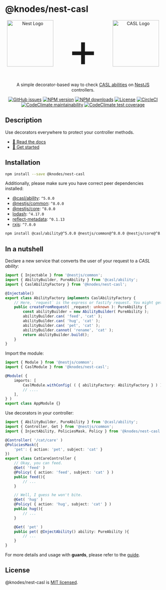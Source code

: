 # @knodes/nest-casl

<p align="center">
	<a href="http://nestjs.com/" target="_blank"><img src="https://nestjs.com/img/logo-small.svg" height="150" alt="Nest Logo" /></a>
	<span style="font-size: 150px">&nbsp;+&nbsp;</span>
	<a href="https://casl.js.org/v5/en" target="_blank"><img src="https://casl.js.org/v5/51b9cc103e05f66c.png" height="150" alt="CASL Logo"></a>
</p>

<p align="center">A simple decorator-based way to check <a href="https://casl.js.org/v5/en" target="_blank">CASL abilities</a> on <a href="http://nestjs.com/" target="_blank">NestJS</a> controllers.</p>

<p align="center">
	<a href="https://github.com/KnodesCommunity/nest-casl/issues" target="_blank"><img src="https://img.shields.io/github/issues/KnodesCommunity/nest-casl" alt="GitHub issues" /></a>
	<a href="https://www.npmjs.com/package/@knodes/nest-casl" target="_blank"><img src="https://img.shields.io/npm/v/@knodes/nest-casl.svg" alt="NPM version" /></a>
	<a href="https://www.npmjs.com/package/@knodes/nest-casl" target="_blank"><img src="https://img.shields.io/npm/dm/@knodes/nest-casl.svg" alt="NPM downloads" /></a>
	<a href="https://www.npmjs.com/package/@knodes/nest-casl" target="_blank"><img src="https://img.shields.io/npm/l/@knodes/nest-casl.svg" alt="License" /></a>
	<a href="https://circleci.com/gh/KnodesCommunity/nest-casl/tree/main" target="_blank"><img src="https://img.shields.io/circleci/build/github/KnodesCommunity/nest-casl/main" alt="CircleCI" /></a>
	<a href="https://codeclimate.com/github/KnodesCommunity/nest-casl/maintainability"><img src="https://api.codeclimate.com/v1/badges/21cc8f69c9eac8d36aa9/maintainability" alt="CodeClimate maintainability" /></a>
	<a href="https://codeclimate.com/github/KnodesCommunity/nest-casl/test_coverage"><img src="https://api.codeclimate.com/v1/badges/21cc8f69c9eac8d36aa9/test_coverage" alt="CodeClimate test coverage" /></a>
</p>

## Description

Use decorators everywhere to protect your controller methods.

* [:book: Read the docs](https://knodescommunity.github.io/nest-casl/)
* [:rocket: Get started](https://knodescommunity.github.io/nest-casl/pages/Guides/getting-started.html)

## Installation

```bash
npm install --save @knodes/nest-casl
```

Additionally, please make sure you have correct peer dependencies installed:

<!-- PEER DEPS -->
* [@casl/ability](https://www.npmjs.com/package/@casl/ability): `^5.0.0`
* [@nestjs/common](https://www.npmjs.com/package/@nestjs/common): `^8.0.0`
* [@nestjs/core](https://www.npmjs.com/package/@nestjs/core): `^8.0.0`
* [lodash](https://www.npmjs.com/package/lodash): `^4.17.0`
* [reflect-metadata](https://www.npmjs.com/package/reflect-metadata): `^0.1.13`
* [rxjs](https://www.npmjs.com/package/rxjs): `^7.0.0`

```sh
npm install @casl/ability@^5.0.0 @nestjs/common@^8.0.0 @nestjs/core@^8.0.0 lodash@^4.17.0 reflect-metadata@^0.1.13 rxjs@^7.0.0
```
<!-- END PEER DEPS -->

## In a nutshell

Declare a new service that converts the user of your request to a *CASL ability*:

```ts
import { Injectable } from '@nestjs/common';
import { AbilityBuilder, PureAbility } from '@casl/ability';
import { CaslAbilityFactory } from '@knodes/nest-casl';

@Injectable()
export class AbilityFactory implements CaslAbilityFactory {
	// Here, `request` is the express or fastify request. You might get infos from it.
	public createFromRequest( _request: unknown ): PureAbility {
		const abilityBuilder = new AbilityBuilder( PureAbility );
		abilityBuilder.can( 'feed', 'cat' );
		abilityBuilder.can( 'hug', 'cat' );
		abilityBuilder.can( 'pet', 'cat' );
		abilityBuilder.cannot( 'rename', 'cat' );
		return abilityBuilder.build();
	}
}
```

Import the module:

```ts
import { Module } from '@nestjs/common';
import { CaslModule } from '@knodes/nest-casl';

@Module( {
	imports: [
		CaslModule.withConfig( ( { abilityFactory: AbilityFactory } ) ),
		// ....
	],
} )
export class AppModule {}
```

Use decorators in your controller:

```ts
import { AbilityBuilder, PureAbility } from '@casl/ability';
import { Controller, Get } from '@nestjs/common';
import { InjectAbility, PoliciesMask, Policy } from '@knodes/nest-casl';

@Controller( '/cat/care' )
@PoliciesMask({
	'pet': { action: 'pet', subject: 'cat' }
})
export class CatCareController {
	// Okay, you can feed.
	@Get( 'feed' )
	@Policy( { action: 'feed', subject: 'cat' } )
	public feed(){
		// ...
	}

	// Well, I guess he won't bite.
	@Get( 'hug' )
	@Policy( { action: 'hug', subject: 'cat' } )
	public hug(){
		// ...
	}

	@Get( 'pet' )
	public pet( @InjectAbility() ability: PureAbility ){
		// ...
	}
}
```

For more details and usage with **guards**, please refer to the [guide](https://KnodesCommunity.github.io/nest-casl/pages/Guides/getting-started.html).

## License

@knodes/nest-casl is [MIT licensed](LICENSE).
